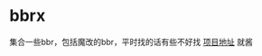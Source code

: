 # bbrx
集合一些bbr，包括魔改的bbr，平时找的话有些不好找
<a href="https://github.com/tcp-nanqinlang/wiki/wiki/general" target="_blank">项目地址</a>
就酱
